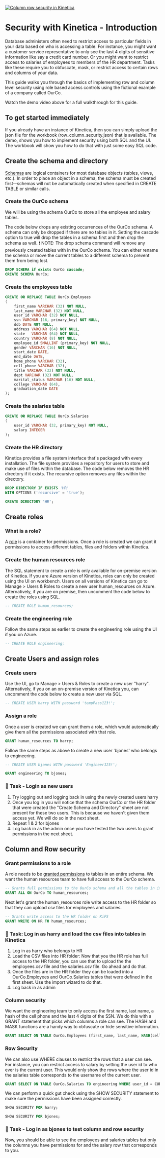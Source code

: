 
[![Column row security in Kinetica](https://img.youtube.com/vi/XopOOMaruuU/0.jpg)](https://www.youtube.com/watch?v=XopOOMaruuU)

# Security with Kinetica - Introduction
Database administers often need to restrict access to particular fields in your data based on who is accessing a table. For instance, you might want a customer service representative to only see the last 4 digits of sensitive information like say a credit card number. Or you might want to restrict access to salaries of employees to members of the HR department. Tasks like these require you to obfuscate, mask, or restrict access to certain rows and columns of your data.

This guide walks you through the basics of implementing row and column level security using role based access controls using the fictional example of a company called OurCo.

Watch the demo video above for a full walkthrough for this guide.

## To get started immediately
If you already have an instance of Kinetica, then you can simply upload the json file for the workbook (row_column_security.json) that is available. The demo, shows you how to implement security using both SQL and the UI. The workbook will show you how to do that with just some easy SQL code.

## Create the schema and directory
[Schemas](https://docs.kinetica.com/7.1/sql/ddl/#create-schema) are logical containers for most database objects (tables, views, etc.). In order to place an object in a schema, the schema must be created first--schemas will not be automatically created when specified in CREATE TABLE or similar calls.


### Create the OurCo schema
We will be using the schema OurCo to store all the employee and salary tables.

The code below drops any existing occurrences of the OurCo schema. A schema can only be dropped if there are no tables in it. Setting the cascade option to true will drop the tables in a schema first and then drop the schema as well.
❗️ NOTE:
The drop schema command will remove any previously created tables with in the OurCo schema. You can either rename the schema or move the current tables to a different schema to prevent them from being lost.

```sql
DROP SCHEMA if exists OurCo cascade;
CREATE SCHEMA OurCo;
```

### Create the employees table

```sql
CREATE OR REPLACE TABLE OurCo.Employees
(
    first_name VARCHAR (32) NOT NULL,
    last_name VARCHAR (32) NOT NULL,
    user_id VARCHAR (32) NOT NULL, 
    ssn VARCHAR (16, primary_key) NOT NULL,
    dob DATE NOT NULL,
    address VARCHAR (64) NOT NULL,
    state   VARCHAR (64) NOT NULL,
    country VARCHAR (8) NOT NULL,
    employee_id SMALLINT (primary_key) NOT NULL,
    gender VARCHAR (16) NOT NULL,
    start_date DATE,
    end_date DATE,
    home_phone VARCHAR (32),
    cell_phone VARCHAR (32),
    title VARCHAR (32) NOT NULL,
    dept VARCHAR (32) NOT NULL,
    marital_status VARCHAR (16) NOT NULL,
    college VARCHAR (64),
    graduation_date DATE 
);
```

### Create the salaries table
```sql
CREATE OR REPLACE TABLE OurCo.Salaries 
(
    user_id VARCHAR (32, primary_key) NOT NULL,
    salary INTEGER
);
```

### Create the HR directory
Kinetica provides a file system interface that's packaged with every installation. The file system provides a repository for users to store and make use of files within the database.
The code below removes the HR directory if it exists. The recursive option removes any files within the directory.

```sql
DROP DIRECTORY IF EXISTS 'HR'
WITH OPTIONS ('recursive' = 'true');

CREATE DIRECTORY 'HR';
```

## Create roles
### What is a role?
A [role](https://docs.kinetica.com/7.1/sql/security/#role-management) is a container for permissions. Once a role is created we can grant it permissions to access different tables, files and folders within Kinetica.

### Create the human resources role
The SQL statement to create a role is only available for on-premise version of Kinetica. If you are Azure version of Kinetica, roles can only be created using the UI on workbench. Users on all versions of Kinetica can go to Manage > Users & Roles to create a new user human_resources on Azure. Alternatively, if you are on premise, then uncomment the code below to create the roles using SQL.

```sql
-- CREATE ROLE human_resources;
```
### Create the engineering role
Follow the same steps as earlier to create the engineering role using the UI if you on Azure.

```sql
-- CREATE ROLE engineering;
```

## Create Users and assign roles
### Create users
Use the UI, go to Manage > Users & Roles to create a new user "harry". Alternatively, if you on an on-premise version of Kinetica you, can uncomment the code below to create a new user via SQL.

```sql
-- CREATE USER harry WITH password 'tempPass123!';
```
### Assign a role
Once a user is created we can grant them a role, which would automatically give them all the permissions associated with that role.

```sql
GRANT human_resources TO harry;
```

Follow the same steps as above to create a new user 'bjones' who belongs to engineering.
```sql
-- CREATE USER bjones WITH password 'Engineer123!';
```

```sql
GRANT engineering TO bjones;
```

### 🎯 Task - Login as new users

1. Try logging out and logging back in using the newly created users harry
2. Once you log in you will notice that the schema OurCo or the HR folder that were created the "Create Schema and Directory" sheet are not present for these two users. This is because we haven't given them access yet. We will do so in the next sheet.
3. Repeat 1 & 2 for bjones
4. Log back in as the admin once you have tested the two users to grant permissions in the next sheet.

## Column and Row security
### Grant permissions to a role
A role needs to be [granted permissions](https://docs.kinetica.com/7.1/sql/security/#privilege-management) to tables in an entire schema. We want the human resources team to have full access to the OurCo schema.

```sql
-- Grants full permissions to the OurCo schema and all the tables in it
GRANT ALL ON OurCo TO human_resources;
```
Next let's grant the human_resources role write access to the HR folder so that they can upload csv files for employees and salaries.

```sql
-- Grants write access to the HR folder on KiFS
GRANT WRITE ON HR TO human_resources;
```

### 🎯 Task: Log in as harry and load the csv files into tables in Kinetica
1. Log in as harry who belongs to HR
2. Load the CSV files into HR folder: Now that you the HR role has full access to the HR folder, you can use that to upload the the employees.csv file and the salaries.csv file. Go ahead and do that.
3. Once the files are in the HR folder they can be loaded into a OurCo.Employees and OurCo.Salaries tables that were defined in the first sheet. Use the import wizard to do that.
4. Log back in as admin

### Column security
We want the engineering team to only access the first name, last name, a hash of the cell phone and the last 4 digits of the SSN. We do this with a GRANT statement that picks which columns a role can see. The HASH and MASK functions are a handy way to obfuscate or hide sensitive information.

```sql
GRANT SELECT ON TABLE OurCo.Employees (first_name, last_name, HASH(cell_phone), MASK(ssn, 1, 7, '*')) to engineering;
```

### Row Security
We can also use WHERE clauses to restrict the rows that a user can see. For instance, you can restrict access to salary by setting the user id to who ever is the current user. This would only show the rows where the user id in the salaries table corresponds to the username of the current user.

```sql
GRANT SELECT ON TABLE OurCo.Salaries TO engineering WHERE user_id = CURRENT_USER();
```
We can perform a quick gut check using the SHOW SECURITY statement to make sure the permissions have been assigned correctly.

```sql
SHOW SECURITY FOR harry;
```

```sql
SHOW SECURITY FOR bjones;
```

### 🎯 Task - Log in as bjones to test column and row security
Now, you should be able to see the employees and salaries tables but only the columns you have permissions for and the salary row that corresponds to you.

